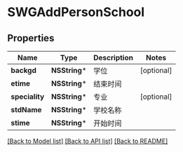 # SWGAddPersonSchool

## Properties
Name | Type | Description | Notes
------------ | ------------- | ------------- | -------------
**backgd** | **NSString*** | 学位 | [optional] 
**etime** | **NSString*** | 结束时间 | 
**speciality** | **NSString*** | 专业 | [optional] 
**stdName** | **NSString*** | 学校名称 | 
**stime** | **NSString*** | 开始时间 | 

[[Back to Model list]](../README.md#documentation-for-models) [[Back to API list]](../README.md#documentation-for-api-endpoints) [[Back to README]](../README.md)


